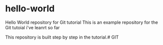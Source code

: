 # hello-world
Hello World repository for Git tutorial
This is an example repository for the Git tutoial i've leanrt so far

This repository is built step by step in the tutorial.# GIT
